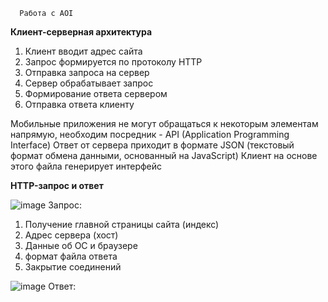       Работа с AOI
**Клиент-серверная архитектура**

1. Клиент вводит адрес сайта
2. Запрос формируется по протоколу HTTP
3. Отправка запроса на сервер
4. Сервер обрабатывает запрос
5. Формирование ответа сервером
6. Отправка ответа клиенту

Мобильные приложения не могут обращаться к некоторым элементам напрямую, необходим посредник - API (Application Programming Interface)
Ответ от сервера приходит в формате JSON (текстовый формат обмена данными, основанный на JavaScript)
Клиент на основе этого файла генерирует интерфейс

**HTTP-запрос и ответ**

![image](https://user-images.githubusercontent.com/97594112/213110572-60c905ea-c5ba-49c5-83b8-45fa51f89c7b.png)
Запрос:
1. Получение главной страницы сайта (индекс)
2. Адрес сервера (хост)
3. Данные об ОС и браузере
4. формат файла ответа
5. Закрытие соединений

![image](https://user-images.githubusercontent.com/97594112/213112042-bab1d6ca-1c16-48ff-acbe-f2778accfeb8.png)
Ответ:




